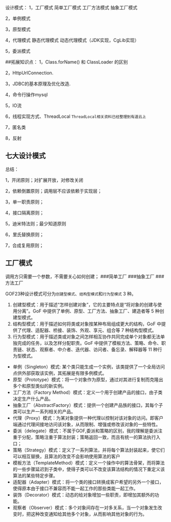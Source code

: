 设计模式：
1，工厂模式
    简单工厂模式
    工厂方法模式
    抽象工厂模式

2，单例模式

3，原型模式

4，代理模式
    静态代理模式
    动态代理模式（JDK实现，CgLib实现）
    
5，委派模式


##拓展知识点：
1，Class.forName() 和 ClassLoader 的区别

2，HttpUrlConnection.

3，JDBC的基本原理及优化改造.

4，命令行操作mysql

5，IO流

6，线程实现方式、ThreadLocal `ThreadLocal相关资料已经整理到有道云上`

7，匿名类

8，反射

## 七大设计模式
总结：

1，开闭原则；对扩展开放，对修改关闭

2，依赖倒置原则；调用层不应该依赖于实现层；

3，单一职责原则；

4，接口隔离原则；

5，迪米特法则；最少知道原则

6，里氏替换原则；

7，合成复用原则；


## 工厂模式
   调用方只需要一个参数，不需要关心如何创建；
###简单工厂
###抽象工厂
###方法工厂



GOF23种设计模式可分为`创建型模式`、`结构型模式`和`行为型模式` 3 种。
1. 创建型模式：用于描述“怎样创建对象”，它的主要特点是“将对象的创建与使用分离”。GoF 中提供了单例、原型、工厂方法、抽象工厂、建造者等 5 种创建型模式。
2. 结构型模式：用于描述如何将类或对象按某种布局组成更大的结构，GoF 中提供了代理、适配器、桥接、装饰、外观、享元、组合等 7 种结构型模式。
3. 行为型模式：用于描述类或对象之间怎样相互协作共同完成单个对象都无法单独完成的任务，以及怎样分配职责。GoF 中提供了模板方法、策略、命令、职责链、状态、观察者、中介者、迭代器、访问者、备忘录、解释器等 11 种行为型模式。


* 单例（Singleton）模式: 某个类只能生成一个实例，该类提供了一个全局访问点供外部获取该实例，其拓展是有限多例模式。
* 原型（Prototype）模式：将一个对象作为原型，通过对其进行复制而克隆出多个和原型类似的新实例。
* 工厂方法（Factory Method）模式：定义一个用于创建产品的接口，由子类决定生产什么产品。
* 抽象工厂（AbstractFactory）模式：提供一个创建产品族的接口，其每个子类可以生产一系列相关的产品。
* 代理（Proxy）模式：为某对象提供一种代理以控制对该对象的访问。即客户端通过代理间接地访问该对象，从而限制、增强或修改该对象的一些特性。
* 委派（delegate）模式：不属于GOF,委派和策略的区别，我的理解是委派注重于分配，策略注重于算法封装；策略返回一致，而且有统一的算法执行入口；
* 策略（Strategy）模式：定义了一系列算法，并将每个算法封装起来，使它们可以相互替换，且算法的改变不会影响使用算法的客户
* 模板方法（TemplateMethod）模式：定义一个操作中的算法骨架，而将算法的一些步骤延迟到子类中，使得子类可以不改变该算法结构的情况下重定义该算法的某些特定步骤。
* 适配器（Adapter）模式：将一个类的接口转换成客户希望的另外一个接口，使得原本由于接口不兼容而不能一起工作的那些类能一起工作。
* 装饰（Decorator）模式：动态的给对象增加一些职责，即增加其额外的功能。
* 观察者（Observer）模式：多个对象间存在一对多关系，当一个对象发生改变时，把这种改变通知给其他多个对象，从而影响其他对象的行为。












